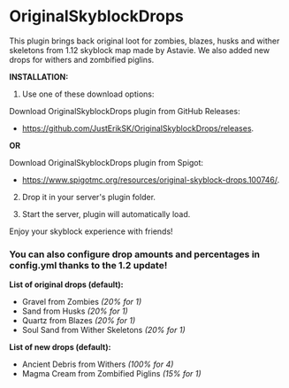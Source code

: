 # OriginalSkyblockDrops
This plugin brings back original loot for zombies, blazes, husks and wither skeletons from 1.12 skyblock map made by Astavie.
We also added new drops for withers and zombified piglins.

**INSTALLATION:**

1. Use one of these download options:

Download OriginalSkyblockDrops plugin from GitHub Releases: 
- https://github.com/JustErikSK/OriginalSkyblockDrops/releases.

**OR**

Download OriginalSkyblockDrops plugin from Spigot: 
- https://www.spigotmc.org/resources/original-skyblock-drops.100746/.
  
2. Drop it in your server's plugin folder.
  
3. Start the server, plugin will automatically load.
  
Enjoy your skyblock experience with friends!

### You can also configure drop amounts and percentages in config.yml thanks to the 1.2 update!

**List of original drops (default):**
- Gravel from Zombies _(20% for 1)_
- Sand from Husks _(20% for 1)_
- Quartz from Blazes _(20% for 1)_
- Soul Sand from Wither Skeletons _(20% for 1)_

**List of new drops (default):**
- Ancient Debris from Withers _(100% for 4)_
- Magma Cream from Zombified Piglins _(15% for 1)_
